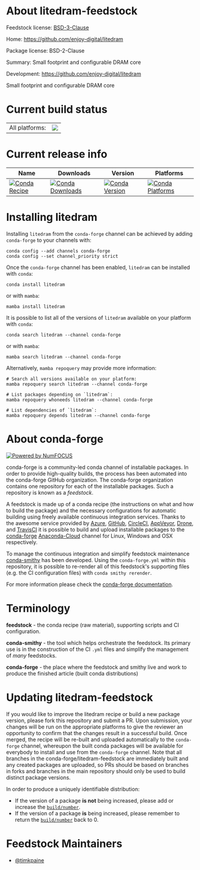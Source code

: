 About litedram-feedstock
========================

Feedstock license: [BSD-3-Clause](https://github.com/conda-forge/litedram-feedstock/blob/main/LICENSE.txt)

Home: https://github.com/enjoy-digital/litedram

Package license: BSD-2-Clause

Summary: Small footprint and configurable DRAM core

Development: https://github.com/enjoy-digital/litedram

Small footprint and configurable DRAM core

Current build status
====================


<table><tr><td>All platforms:</td>
    <td>
      <a href="https://dev.azure.com/conda-forge/feedstock-builds/_build/latest?definitionId=19099&branchName=main">
        <img src="https://dev.azure.com/conda-forge/feedstock-builds/_apis/build/status/litedram-feedstock?branchName=main">
      </a>
    </td>
  </tr>
</table>

Current release info
====================

| Name | Downloads | Version | Platforms |
| --- | --- | --- | --- |
| [![Conda Recipe](https://img.shields.io/badge/recipe-litedram-green.svg)](https://anaconda.org/conda-forge/litedram) | [![Conda Downloads](https://img.shields.io/conda/dn/conda-forge/litedram.svg)](https://anaconda.org/conda-forge/litedram) | [![Conda Version](https://img.shields.io/conda/vn/conda-forge/litedram.svg)](https://anaconda.org/conda-forge/litedram) | [![Conda Platforms](https://img.shields.io/conda/pn/conda-forge/litedram.svg)](https://anaconda.org/conda-forge/litedram) |

Installing litedram
===================

Installing `litedram` from the `conda-forge` channel can be achieved by adding `conda-forge` to your channels with:

```
conda config --add channels conda-forge
conda config --set channel_priority strict
```

Once the `conda-forge` channel has been enabled, `litedram` can be installed with `conda`:

```
conda install litedram
```

or with `mamba`:

```
mamba install litedram
```

It is possible to list all of the versions of `litedram` available on your platform with `conda`:

```
conda search litedram --channel conda-forge
```

or with `mamba`:

```
mamba search litedram --channel conda-forge
```

Alternatively, `mamba repoquery` may provide more information:

```
# Search all versions available on your platform:
mamba repoquery search litedram --channel conda-forge

# List packages depending on `litedram`:
mamba repoquery whoneeds litedram --channel conda-forge

# List dependencies of `litedram`:
mamba repoquery depends litedram --channel conda-forge
```


About conda-forge
=================

[![Powered by
NumFOCUS](https://img.shields.io/badge/powered%20by-NumFOCUS-orange.svg?style=flat&colorA=E1523D&colorB=007D8A)](https://numfocus.org)

conda-forge is a community-led conda channel of installable packages.
In order to provide high-quality builds, the process has been automated into the
conda-forge GitHub organization. The conda-forge organization contains one repository
for each of the installable packages. Such a repository is known as a *feedstock*.

A feedstock is made up of a conda recipe (the instructions on what and how to build
the package) and the necessary configurations for automatic building using freely
available continuous integration services. Thanks to the awesome service provided by
[Azure](https://azure.microsoft.com/en-us/services/devops/), [GitHub](https://github.com/),
[CircleCI](https://circleci.com/), [AppVeyor](https://www.appveyor.com/),
[Drone](https://cloud.drone.io/welcome), and [TravisCI](https://travis-ci.com/)
it is possible to build and upload installable packages to the
[conda-forge](https://anaconda.org/conda-forge) [Anaconda-Cloud](https://anaconda.org/)
channel for Linux, Windows and OSX respectively.

To manage the continuous integration and simplify feedstock maintenance
[conda-smithy](https://github.com/conda-forge/conda-smithy) has been developed.
Using the ``conda-forge.yml`` within this repository, it is possible to re-render all of
this feedstock's supporting files (e.g. the CI configuration files) with ``conda smithy rerender``.

For more information please check the [conda-forge documentation](https://conda-forge.org/docs/).

Terminology
===========

**feedstock** - the conda recipe (raw material), supporting scripts and CI configuration.

**conda-smithy** - the tool which helps orchestrate the feedstock.
                   Its primary use is in the construction of the CI ``.yml`` files
                   and simplify the management of *many* feedstocks.

**conda-forge** - the place where the feedstock and smithy live and work to
                  produce the finished article (built conda distributions)


Updating litedram-feedstock
===========================

If you would like to improve the litedram recipe or build a new
package version, please fork this repository and submit a PR. Upon submission,
your changes will be run on the appropriate platforms to give the reviewer an
opportunity to confirm that the changes result in a successful build. Once
merged, the recipe will be re-built and uploaded automatically to the
`conda-forge` channel, whereupon the built conda packages will be available for
everybody to install and use from the `conda-forge` channel.
Note that all branches in the conda-forge/litedram-feedstock are
immediately built and any created packages are uploaded, so PRs should be based
on branches in forks and branches in the main repository should only be used to
build distinct package versions.

In order to produce a uniquely identifiable distribution:
 * If the version of a package **is not** being increased, please add or increase
   the [``build/number``](https://docs.conda.io/projects/conda-build/en/latest/resources/define-metadata.html#build-number-and-string).
 * If the version of a package **is** being increased, please remember to return
   the [``build/number``](https://docs.conda.io/projects/conda-build/en/latest/resources/define-metadata.html#build-number-and-string)
   back to 0.

Feedstock Maintainers
=====================

* [@timkpaine](https://github.com/timkpaine/)

